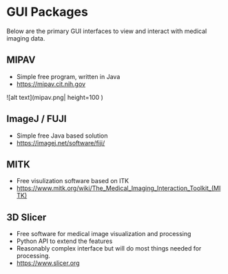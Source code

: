 # GUI Packages

Below are the primary GUI interfaces to view and interact with medical imaging data.

## MIPAV

* Simple free program, written in Java
* https://mipav.cit.nih.gov

![alt text](mipav.png| height=100 )

## ImageJ / FUJI
* Simple free Java based solution
* https://imagej.net/software/fiji/

## MITK
* Free visulization software based on ITK
* https://www.mitk.org/wiki/The_Medical_Imaging_Interaction_Toolkit_(MITK)


## 3D Slicer
* Free software for medical image visualization and processing
* Python API to extend the features
* Reasonably complex interface but will do most things needed for processing.
* https://www.slicer.org

